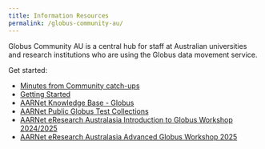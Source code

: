 ```yaml
---
title: Information Resources
permalink: /globus-community-au/
---
```


Globus Community AU is a central hub for staff at Australian universities and research institutions who are using the Globus data movement service.

Get started:

* [Minutes from Community catch-ups](https://github.com/AARNet/Globus-Community/tree/main/globus-community-au/community-updates)
* [Getting Started](./getting_started.html)
* [AARNet Knowledge Base - Globus](https://support.aarnet.edu.au/hc/en-us/categories/5318479482767-Globus)
* [AARNet Public Globus Test Collections](./aarnet_globus_collections.html)
* [AARNet eResearch Australasia Introduction to Globus Workshop 2024/2025](./workshops/introduction_to_globus_workshop/)
* [AARNet eResearch Australasia Advanced Globus Workshop 2025](./workshops/advanced_globus_workshop/)
